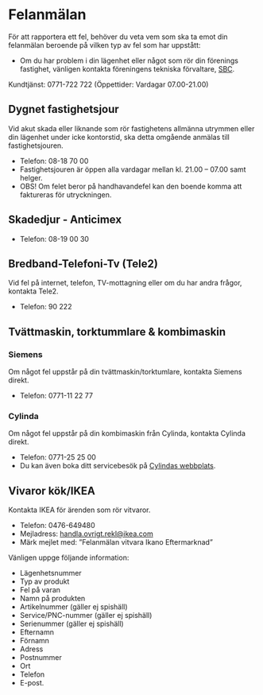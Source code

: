 # Felanmälan

För att rapportera ett fel, behöver du veta vem som ska ta emot din felanmälan beroende på vilken typ av fel som har uppstått:

- Om du har problem i din lägenhet eller något som rör din förenings fastighet, vänligen kontakta föreningens tekniska förvaltare, [SBC](https://www.sbc.se).

Kundtjänst: 0771-722 722 (Öppettider: Vardagar 07.00-21.00)

## Dygnet fastighetsjour

Vid akut skada eller liknande som rör fastighetens allmänna utrymmen eller din lägenhet under icke kontorstid, ska detta omgående anmälas till fastighetsjouren.

- Telefon: 08-18 70 00
- Fastighetsjouren är öppen alla vardagar mellan kl. 21.00 – 07.00 samt helger.
- OBS! Om felet beror på handhavandefel kan den boende komma att faktureras för utryckningen.

## Skadedjur - Anticimex

- Telefon: 08-19 00 30

## Bredband-Telefoni-Tv (Tele2)

Vid fel på internet, telefon, TV-mottagning eller om du har andra frågor, kontakta Tele2.

- Telefon: 90 222

## Tvättmaskin, torktummlare & kombimaskin

### Siemens

Om något fel uppstår på din tvättmaskin/torktumlare, kontakta Siemens direkt.

- Telefon: 0771-11 22 77

### Cylinda

Om något fel uppstår på din kombimaskin från Cylinda, kontakta Cylinda direkt.

- Telefon: 0771-25 25 00
- Du kan även boka ditt servicebesök på [Cylindas webbplats](http://www.cylinda.se/BokaService).

## Vivaror kök/IKEA

Kontakta IKEA för ärenden som rör vitvaror.

- Telefon: 0476-649480
- Mejladress: <handla.ovrigt.rekl@ikea.com>
- Märk mejlet med: ”Felanmälan vitvara Ikano Eftermarknad”

Vänligen uppge följande information:

- Lägenhetsnummer
- Typ av produkt
- Fel på varan
- Namn på produkten
- Artikelnummer (gäller ej spishäll)
- Service/PNC-nummer (gäller ej spishäll)
- Serienummer (gäller ej spishäll)
- Efternamn
- Förnamn
- Adress
- Postnummer
- Ort
- Telefon
- E-post.
